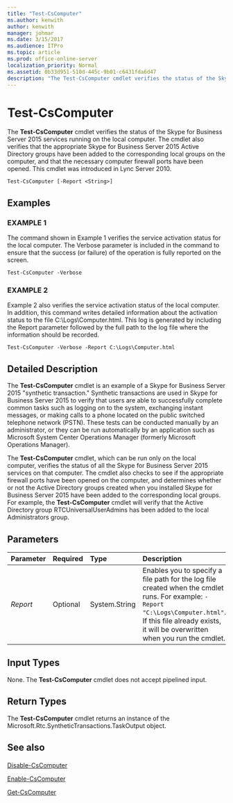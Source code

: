 ```yaml
---
title: "Test-CsComputer"
ms.author: kenwith
author: kenwith
manager: johmar
ms.date: 3/15/2017
ms.audience: ITPro
ms.topic: article
ms.prod: office-online-server
localization_priority: Normal
ms.assetid: 0b33d951-510d-445c-9b01-c6431fda6d47
description: "The Test-CsComputer cmdlet verifies the status of the Skype for Business Server 2015 services running on the local computer. The cmdlet also verifies that the appropriate Skype for Business Server 2015 Active Directory groups have been added to the corresponding local groups on the computer, and that the necessary computer firewall ports have been opened. This cmdlet was introduced in Lync Server 2010."
---
```


# Test-CsComputer
 
The **Test-CsComputer** cmdlet verifies the status of the Skype for Business Server 2015 services running on the local computer. The cmdlet also verifies that the appropriate Skype for Business Server 2015 Active Directory groups have been added to the corresponding local groups on the computer, and that the necessary computer firewall ports have been opened. This cmdlet was introduced in Lync Server 2010.
  
```
Test-CsComputer [-Report <String>]

```

## Examples

### EXAMPLE 1

The command shown in Example 1 verifies the service activation status for the local computer. The Verbose parameter is included in the command to ensure that the success (or failure) of the operation is fully reported on the screen.
  
```
Test-CsComputer -Verbose
```

### EXAMPLE 2

Example 2 also verifies the service activation status of the local computer. In addition, this command writes detailed information about the activation status to the file C:\Logs\Computer.html. This log is generated by including the Report parameter followed by the full path to the log file where the information should be recorded.
  
```
Test-CsComputer -Verbose -Report C:\Logs\Computer.html
```

## Detailed Description

The **Test-CsComputer** cmdlet is an example of a Skype for Business Server 2015 "synthetic transaction." Synthetic transactions are used in Skype for Business Server 2015 to verify that users are able to successfully complete common tasks such as logging on to the system, exchanging instant messages, or making calls to a phone located on the public switched telephone network (PSTN). These tests can be conducted manually by an administrator, or they can be run automatically by an application such as Microsoft System Center Operations Manager (formerly Microsoft Operations Manager).
  
The **Test-CsComputer** cmdlet, which can be run only on the local computer, verifies the status of all the Skype for Business Server 2015 services on that computer. The cmdlet also checks to see if the appropriate firewall ports have been opened on the computer, and determines whether or not the Active Directory groups created when you installed Skype for Business Server 2015 have been added to the corresponding local groups. For example, the **Test-CsComputer** cmdlet will verify that the Active Directory group RTCUniversalUserAdmins has been added to the local Administrators group.
  
## Parameters

|**Parameter**|**Required**|**Type**|**Description**|
|:-----|:-----|:-----|:-----|
| _Report_ <br/> |Optional  <br/> |System.String  <br/> |Enables you to specify a file path for the log file created when the cmdlet runs. For example:  `-Report "C:\Logs\Computer.html"`. If this file already exists, it will be overwritten when you run the cmdlet.  <br/> |
   
## Input Types

None. The **Test-CsComputer** cmdlet does not accept pipelined input.
  
## Return Types

The **Test-CsComputer** cmdlet returns an instance of the Microsoft.Rtc.SyntheticTransactions.TaskOutput object.
  
## See also

#### 

[Disable-CsComputer](disable-cscomputer.md)
  
[Enable-CsComputer](enable-cscomputer.md)
  
[Get-CsComputer](get-cscomputer.md)

